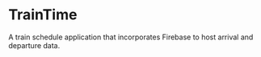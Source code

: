 # TrainTime
A train schedule application that incorporates Firebase to host arrival and departure data.
